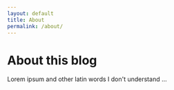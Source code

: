 ```yaml
---
layout: default
title: About
permalink: /about/
---
```


<h1>About this blog</h1>

Lorem ipsum and other latin words I don't understand ...